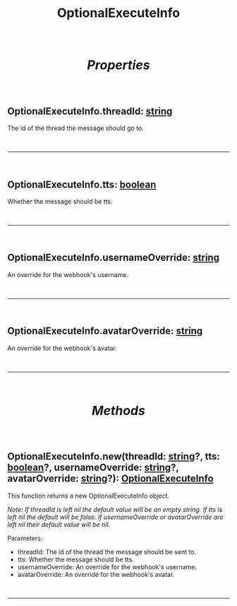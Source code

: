 # <p align = "center">**OptionalExecuteInfo**</p>

<br>

# <p align = "center">*Properties*</p>

<br>

## **OptionalExecuteInfo.threadId**: [string](https://create.roblox.com/docs/scripting/luau/strings)
The id of the thread the message should go to.

<br>
<hr>
<br>

## **OptionalExecuteInfo.tts**: [boolean](https://create.roblox.com/docs/scripting/luau/strings)
Whether the message should be tts.

<br>
<hr>
<br>

## **OptionalExecuteInfo.usernameOverride**: [string](https://create.roblox.com/docs/scripting/luau/strings)
An override for the webhook's username.

<br>
<hr>
<br>

## **OptionalExecuteInfo.avatarOverride**: [string](https://create.roblox.com/docs/scripting/luau/strings)
An override for the webhook's avatar.

<br>
<hr>
<br>

# <p align = "center">*Methods*</p>

<br>

## **OptionalExecuteInfo.new**(threadId: [string](https://create.roblox.com/docs/scripting/luau/strings)?, tts: [boolean](https://create.roblox.com/docs/scripting/luau/booleans)?, usernameOverride: [string](https://create.roblox.com/docs/scripting/luau/strings)?, avatarOverride: [string](https://create.roblox.com/docs/scripting/luau/strings)?): [OptionalExecuteInfo](/docs/OptionalExecuteInfo.md)
This function returns a new OptionalExecuteInfo object.

*Note: If threadId is left nil the default value will be an empty string. If tts is left nil the default will be false. If usernameOverride or avatarOverride are left nil their default value will be nil.*

Parameters:

- threadId: The id of the thread the message should be sent to.
- tts: Whether the message should be tts.
- usernameOverride: An override for the webhook's username.
- avatarOverride: An override for the webhook's avatar.

<br>
<hr>
<br>